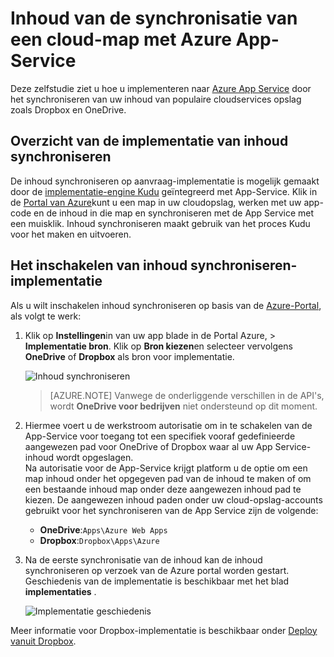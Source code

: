 <properties
    pageTitle="Inhoud van de synchronisatie van een cloud-map met Azure App-Service"
    description="Informatie over het implementeren van uw app naar Azure App-Service via synchronisatie van inhoud van een cloud-map."
    services="app-service"
    documentationCenter=""
    authors="dariagrigoriu"
    manager="wpickett"
    editor="mollybos"/>

<tags
    ms.service="app-service"
    ms.workload="na"
    ms.tgt_pltfrm="na"
    ms.devlang="na"
    ms.topic="article"
    ms.date="06/13/2016"
    ms.author="dariagrigoriu"/>
    
# <a name="sync-content-from-a-cloud-folder-to-azure-app-service"></a>Inhoud van de synchronisatie van een cloud-map met Azure App-Service

Deze zelfstudie ziet u hoe u implementeren naar [Azure App Service](http://go.microsoft.com/fwlink/?LinkId=529714) door het synchroniseren van uw inhoud van populaire cloudservices opslag zoals Dropbox en OneDrive. 

## <a name="overview"></a>Overzicht van de implementatie van inhoud synchroniseren

De inhoud synchroniseren op aanvraag-implementatie is mogelijk gemaakt door de [implementatie-engine Kudu](https://github.com/projectkudu/kudu/wiki) geïntegreerd met App-Service. Klik in de [Portal van Azure](https://portal.azure.com)kunt u een map in uw cloudopslag, werken met uw app-code en de inhoud in die map en synchroniseren met de App Service met een muisklik. Inhoud synchroniseren maakt gebruik van het proces Kudu voor het maken en uitvoeren. 
    
## <a name="contentsync"></a>Het inschakelen van inhoud synchroniseren-implementatie
Als u wilt inschakelen inhoud synchroniseren op basis van de [Azure-Portal](https://portal.azure.com), als volgt te werk:

1. Klik op **Instellingen**in van uw app blade in de Portal Azure, > **Implementatie bron**. Klik op **Bron kiezen**en selecteer vervolgens **OneDrive** of **Dropbox** als bron voor implementatie. 

    ![Inhoud synchroniseren](./media/app-service-deploy-content-sync/deployment_source.png)

    >[AZURE.NOTE] Vanwege de onderliggende verschillen in de API's, wordt **OneDrive voor bedrijven** niet ondersteund op dit moment. 

2. Hiermee voert u de werkstroom autorisatie om in te schakelen van de App-Service voor toegang tot een specifiek vooraf gedefinieerde aangewezen pad voor OneDrive of Dropbox waar al uw App Service-inhoud wordt opgeslagen.  
    Na autorisatie voor de App-Service krijgt platform u de optie om een map inhoud onder het opgegeven pad van de inhoud te maken of om een bestaande inhoud map onder deze aangewezen inhoud pad te kiezen. De aangewezen inhoud paden onder uw cloud-opslag-accounts gebruikt voor het synchroniseren van de App Service zijn de volgende:  
    * **OneDrive**:`Apps\Azure Web Apps` 
    * **Dropbox**:`Dropbox\Apps\Azure`

3. Na de eerste synchronisatie van de inhoud kan de inhoud synchroniseren op verzoek van de Azure portal worden gestart. Geschiedenis van de implementatie is beschikbaar met het blad **implementaties** .

    ![Implementatie geschiedenis](./media/app-service-deploy-content-sync/onedrive_sync.png)
 
Meer informatie voor Dropbox-implementatie is beschikbaar onder [Deploy vanuit Dropbox](http://blogs.msdn.com/b/windowsazure/archive/2013/03/19/new-deploy-to-windows-azure-web-sites-from-dropbox.aspx). 


